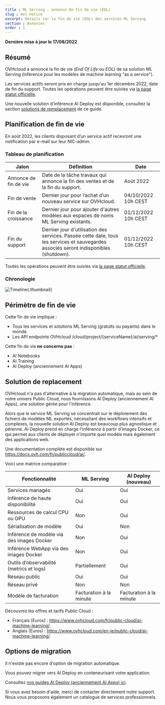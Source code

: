 ```yaml
---
title : ML Serving - annonce de fin de vie (EOL)
slug : eol-notice
excerpt: Détails sur la fin de vie (EOL) des services ML Serving
section : Annonces
order : 1
---
```


**Dernière mise à jour le 17/08/2022**

## Résumé

OVHcloud a annoncé la fin de vie (*End Of Life* ou *EOL*) de sa solution ML Serving (inférence pour les modèles de machine learning "as a service").

Les services actifs seront pris en charge jusqu'au 1er décembre 2022, date de fin du support.
Toutes les opérations peuvent être suivies via [la page statut officielle](https://public-cloud.status-ovhcloud.com/incidents/w76csw7y52jf).

Une nouvelle solution d'inférence AI Deploy est disponible, consultez la section [solutions de remplacement](#workaround) de ce guide.

## Planification de fin de vie

En août 2022, les clients disposant d’un service actif recevront une notification par e-mail sur leur NIC-admin.

### Tableau de planification 

| Jalon                | Définition                                                                                                          | Date                |
|--------------------------|---------------------------------------------------------------------------------------------------------------------|---------------------|
| Annonce de fin de vie | Date de la tâche travaux qui annonce la fin des ventes et de la fin du support.                                 | Août 2022         |
| Fin de vente             | Dernier jour pour l’achat d’un nouveau service sur OVHcloud.                                                                     | 04/10/2022 10h CEST |
| Fin de la croissance            | Dernier jour pour ajouter d'autres modèles aux espaces de noms ML Serving existants.                                                      | 01/12/2022 10h CEST |
| Fin du support           | Dernier jour d'utilisation des services. Passée cette date, tous les services et sauvegardes associés seront indisponibles (shutdown).      | 01/12/2022 10h CEST |

Toutes les opérations peuvent être suivies via [la page statut officielle](https://public-cloud.status-ovhcloud.com/incidents/w76csw7y52jf).

### Chronologie

![Timeline](images/timeline.png){.thumbnail}

## Périmètre de fin de vie

Cette fin de vie implique :

- Tous les services et solutions ML Serving (gratuits ou payants) dans le monde. 
- Les API endpoints OVHcloud /cloud/project/{serviceName}/ai/serving/* 

Cette fin de vie **ne concerne pas** :

- AI Notebooks
- AI Training
- AI Deploy (anciennement AI Apps)

## Solution de replacement <a name="workaround"></a>

OVHcloud n'a pas d'alternative à la migration automatique, mais au sein de notre univers Public Cloud, nous fournissons AI Deploy (anciennement AI Apps), une solution gérée pour l'inférence.

Alors que le service ML Serving se concentrait sur le déploiement des fichiers de modèles ML exportés, nécessitant des workflows intensifs et complexes, la nouvelle solution AI Deploy est beaucoup plus agnostique et pérenne.
AI Deploy prend en charge l'inférence à partir d'images Docker, ce qui permet aux clients de déployer n'importe quel modèle mais également des applications web. 

Une documentation complète est disponible sur <https://docs.ovh.com/fr/publiccloud/ai/>.

Voici une matrice comparative :

| Fonctionnalité                                | ML Serving                       | AI Deploy (nouveau)  |
|----------------------------------------|----------------------------------|-------------------------------|
| Services managés                       | Oui                              | Oui                           |
| Inférence de haute disponibilité            | Oui                              | Oui                           |
| Ressources de calcul CPU ou GPU           | Non                               | Oui                           |
| Sérialisation de modèle                    | Oui                              | Non                            |
| Inférence de modèle via des images Docker      | Non                               | Oui                           |
| Inférence WebApp via des images Docker     | Non                               | Oui                           |
| Outils d’observabilité (metrics et logs) | Partiellement                        | Oui                           |
| Réseau public                         | Oui                              | Oui                           |
| Réseau privé                        | Non                               | Non                            |
| Modèle de facturation                          | Facturation à la minute               | Facturation à la minute            |


Découvrez les offres et tarifs Public Cloud :

- Français (Euros) : <https://www.ovhcloud.com/fr/public-cloud/ai-machine-learning/>.
- Anglais (Euros) : <https://www.ovhcloud.com/en-ie/public-cloud/ai-machine-learning/>.

## Options de migration

Il n'existe pas encore d'option de migration automatique. 

Vous pouvez migrer vers AI Deploy en conteneurisant votre application.

Consultez [nos guides AI Deploy (anciennement AI Apps) ici](https://docs.ovh.com/fr/publiccloud/ai/).

Si vous avez besoin d'aide, merci de contacter directement notre support. Nous vous proposons également un catalogue de services professionnels.